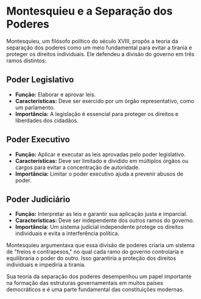 # Montesquieu e a Separação dos Poderes

Montesquieu, um filósofo político do século XVIII, propôs a teoria da separação dos poderes como um meio fundamental para evitar a tirania e proteger os direitos individuais. Ele defendeu a divisão do governo em três ramos distintos:

## Poder Legislativo

- **Função:** Elaborar e aprovar leis.
- **Características:** Deve ser exercido por um órgão representativo, como um parlamento.
- **Importância:** A legislação é essencial para proteger os direitos e liberdades dos cidadãos.

## Poder Executivo

- **Função:** Aplicar e executar as leis aprovadas pelo poder legislativo.
- **Características:** Deve ser limitado e dividido em múltiplos órgãos ou cargos para evitar a concentração de autoridade.
- **Importância:** Limitar o poder executivo ajuda a prevenir abusos de poder.

## Poder Judiciário

- **Função:** Interpretar as leis e garantir sua aplicação justa e imparcial.
- **Características:** Deve ser independente dos outros ramos do governo.
- **Importância:** Um sistema judicial independente protege os direitos individuais e evita a interferência política.

Montesquieu argumentava que essa divisão de poderes criaria um sistema de "freios e contrapesos," no qual cada ramo do governo controlaria e equilibraria o poder do outro. Isso garantiria a proteção dos direitos individuais e impediria a tirania.

Sua teoria da separação dos poderes desempenhou um papel importante na formação das estruturas governamentais em muitos países democráticos e é uma parte fundamental das constituições modernas.
